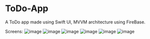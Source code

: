 # ToDo-App
A ToDo app made using Swift UI, MVVM architecture using FireBase.

Screens:
![image](https://github.com/shreya20singh/ToDo-App/assets/23652464/74491db2-ee13-43e3-b5f9-218545edbe10)
![image](https://github.com/shreya20singh/ToDo-App/assets/23652464/7fc42fa3-3778-4dab-9d04-0d207eeb3133)
![image](https://github.com/shreya20singh/ToDo-App/assets/23652464/8bb308f2-c5e5-469d-b31f-7ca123011aca)
![image](https://github.com/shreya20singh/ToDo-App/assets/23652464/74df889d-3d82-4cf6-bd20-177f818c3705)
![image](https://github.com/shreya20singh/ToDo-App/assets/23652464/9c8c3a82-039e-4593-af42-c298d597ff5a)
![image](https://github.com/shreya20singh/ToDo-App/assets/23652464/c2a22c4c-0095-4d78-8fb6-32794f77ed26)

